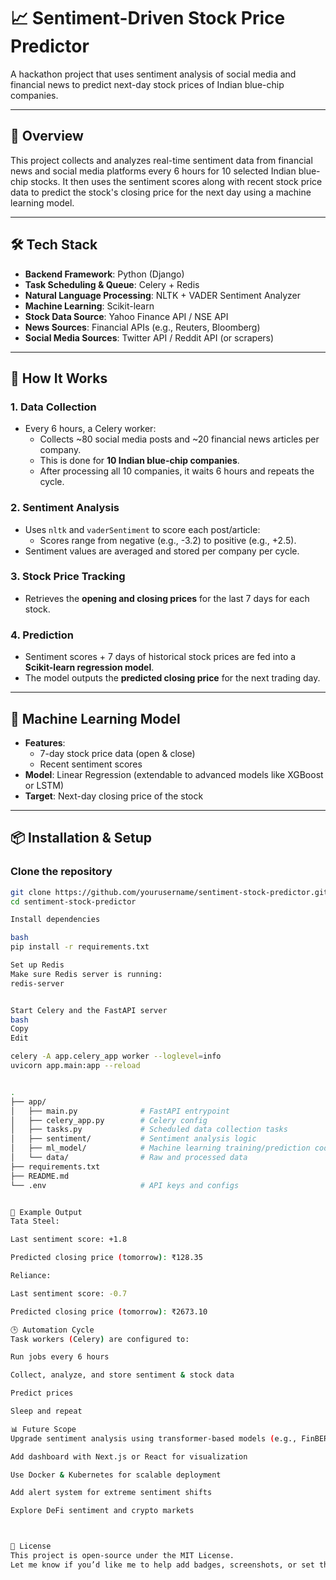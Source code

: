 # 📈 Sentiment-Driven Stock Price Predictor

A hackathon project that uses sentiment analysis of social media and financial news to predict next-day stock prices of Indian blue-chip companies.

---

## 🚀 Overview

This project collects and analyzes real-time sentiment data from financial news and social media platforms every 6 hours for 10 selected Indian blue-chip stocks. It then uses the sentiment scores along with recent stock price data to predict the stock's closing price for the next day using a machine learning model.

---

## 🛠️ Tech Stack

- **Backend Framework**: Python (Django)
- **Task Scheduling & Queue**: Celery + Redis
- **Natural Language Processing**: NLTK + VADER Sentiment Analyzer
- **Machine Learning**: Scikit-learn
- **Stock Data Source**: Yahoo Finance API / NSE API
- **News Sources**: Financial APIs (e.g., Reuters, Bloomberg)
- **Social Media Sources**: Twitter API / Reddit API (or scrapers)

---

## 🔁 How It Works

### 1. Data Collection

- Every 6 hours, a Celery worker:
  - Collects ~80 social media posts and ~20 financial news articles per company.
  - This is done for **10 Indian blue-chip companies**.
  - After processing all 10 companies, it waits 6 hours and repeats the cycle.

### 2. Sentiment Analysis

- Uses `nltk` and `vaderSentiment` to score each post/article:
  - Scores range from negative (e.g., -3.2) to positive (e.g., +2.5).
- Sentiment values are averaged and stored per company per cycle.

### 3. Stock Price Tracking

- Retrieves the **opening and closing prices** for the last 7 days for each stock.

### 4. Prediction

- Sentiment scores + 7 days of historical stock prices are fed into a **Scikit-learn regression model**.
- The model outputs the **predicted closing price** for the next trading day.

---

## 🧠 Machine Learning Model

- **Features**:
  - 7-day stock price data (open & close)
  - Recent sentiment scores
- **Model**: Linear Regression (extendable to advanced models like XGBoost or LSTM)
- **Target**: Next-day closing price of the stock

---

## 📦 Installation & Setup

### Clone the repository

```bash
git clone https://github.com/yourusername/sentiment-stock-predictor.git
cd sentiment-stock-predictor

Install dependencies

bash
pip install -r requirements.txt

Set up Redis
Make sure Redis server is running:
redis-server


Start Celery and the FastAPI server
bash
Copy
Edit

celery -A app.celery_app worker --loglevel=info
uvicorn app.main:app --reload


.
├── app/
│   ├── main.py              # FastAPI entrypoint
│   ├── celery_app.py        # Celery config
│   ├── tasks.py             # Scheduled data collection tasks
│   ├── sentiment/           # Sentiment analysis logic
│   ├── ml_model/            # Machine learning training/prediction code
│   └── data/                # Raw and processed data
├── requirements.txt
├── README.md
└── .env                     # API keys and configs


🔮 Example Output
Tata Steel:

Last sentiment score: +1.8

Predicted closing price (tomorrow): ₹128.35

Reliance:

Last sentiment score: -0.7

Predicted closing price (tomorrow): ₹2673.10

🕒 Automation Cycle
Task workers (Celery) are configured to:

Run jobs every 6 hours

Collect, analyze, and store sentiment & stock data

Predict prices

Sleep and repeat

📊 Future Scope
Upgrade sentiment analysis using transformer-based models (e.g., FinBERT, BERT)

Add dashboard with Next.js or React for visualization

Use Docker & Kubernetes for scalable deployment

Add alert system for extreme sentiment shifts

Explore DeFi sentiment and crypto markets



📝 License
This project is open-source under the MIT License.
Let me know if you’d like me to help add badges, screenshots, or set this up for deployment!
